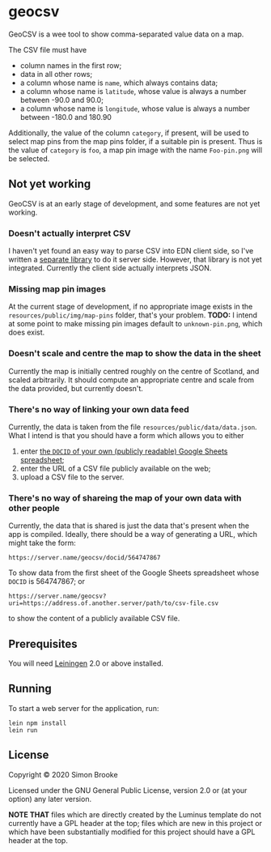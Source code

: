# geocsv

GeoCSV is a wee tool to show comma-separated value data on a map.

The CSV file must have

* column names in the first row;
* data in all other rows;
* a column whose name is `name`, which always contains data;
* a column whose name is `latitude`, whose value is always a number between -90.0 and 90.0;
* a column whose name is `longitude`, whose value is always a number between -180.0 and 180.90

Additionally, the value of the column `category`, if present, will be used to select map pins from the map pins folder, if a suitable pin is present. Thus is the value of `category` is `foo`, a map pin image with the name `Foo-pin.png` will be selected.

## Not yet working

GeoCSV is at an early stage of development, and some features are not yet working.

### Doesn't actually interpret CSV

I haven't yet found an easy way to parse CSV into EDN client side, so I've written a [separate library](https://github.com/simon-brooke/csv2edn) to do it server side. However, that library is not yet integrated. Currently the client side actually interprets JSON.

### Missing map pin images

At the current stage of development, if no appropriate image exists in the `resources/public/img/map-pins` folder, that's your problem. **TODO:** I intend at some point to make missing pin images default to `unknown-pin.png`, which does exist.

### Doesn't scale and centre the map to show the data in the sheet

Currently the map is initially centred roughly on the centre of Scotland, and scaled arbitrarily. It should compute an appropriate centre and scale from the data provided, but currently doesn't.

### There's no way of linking your own data feed

Currently, the data is taken from the file `resources/public/data/data.json`. What I intend is that you should have a form which allows you to either

1. enter [the `DOCID` of your own (publicly readable) Google Sheets spreadsheet](https://stackoverflow.com/questions/33713084/download-link-for-google-spreadsheets-csv-export-with-multiple-sheets);
2. enter the URL of a CSV file publicly available on the web;
3. upload a CSV file to the server.

### There's no way of shareing the map of your own data with other people

Currently, the data that is shared is just the data that's present when the app is compiled. Ideally, there should be a way of generating a URL, which might take the form:

    https://server.name/geocsv/docid/564747867

To show data from the first sheet of the Google Sheets spreadsheet whose `DOCID` is 564747867; or

    https://server.name/geocsv?uri=https://address.of.another.server/path/to/csv-file.csv

to show the content of a publicly available CSV file.

## Prerequisites

You will need [Leiningen][1] 2.0 or above installed.

[1]: https://github.com/technomancy/leiningen

## Running

To start a web server for the application, run:

    lein npm install
    lein run

## License

Copyright © 2020 Simon Brooke

Licensed under the GNU General Public License, version 2.0 or (at your option) any later version.

**NOTE THAT** files which are directly created by the Luminus template do not currently have a GPL header
at the top; files which are new in this project or which have been substantially modified for this project should have a GPL header at the top.
